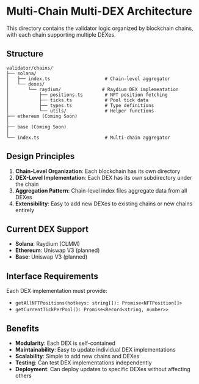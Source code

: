 # Multi-Chain Multi-DEX Architecture

This directory contains the validator logic organized by blockchain chains, with each chain supporting multiple DEXes.

## Structure

```
validator/chains/
├── solana/
│   ├── index.ts                    # Chain-level aggregator
│   └── dexes/
│       └── raydium/               # Raydium DEX implementation
│           ├── positions.ts        # NFT position fetching
│           ├── ticks.ts            # Pool tick data
│           ├── types.ts            # Type definitions
│           └── utils/              # Helper functions
├── ethereum (Coming Soon)
│   
├── base (Coming Soon)
│  
└── index.ts                        # Multi-chain aggregator
```

## Design Principles

1. **Chain-Level Organization**: Each blockchain has its own directory
2. **DEX-Level Implementation**: Each DEX has its own subdirectory under the chain
3. **Aggregation Pattern**: Chain-level index files aggregate data from all DEXes
4. **Extensibility**: Easy to add new DEXes to existing chains or new chains entirely


## Current DEX Support

- **Solana**: Raydium (CLMM)
- **Ethereum**: Uniswap V3 (planned)
- **Base**: Uniswap V3 (planned)

## Interface Requirements

Each DEX implementation must provide:

- `getAllNFTPositions(hotkeys: string[]): Promise<NFTPosition[]>`
- `getCurrentTickPerPool(): Promise<Record<string, number>>`

## Benefits

- **Modularity**: Each DEX is self-contained
- **Maintainability**: Easy to update individual DEX implementations
- **Scalability**: Simple to add new chains and DEXes
- **Testing**: Can test DEX implementations independently
- **Deployment**: Can deploy updates to specific DEXes without affecting others
